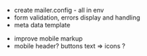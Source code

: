 + create mailer.config - all in env 
+ form validation, errors display and handling
+ meta data template
- improve mobile markup
- mobile header? buttons text => icons ?